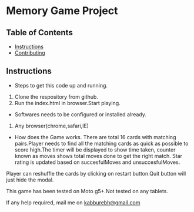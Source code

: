 # Memory Game Project

## Table of Contents

* [Instructions](#instructions)
* [Contributing](#contributing)

## Instructions

* Steps to get this code up and running.
1. Clone the respository from github.
2. Run the index.html in browser.Start playing.

* Softwares needs to be configured or installed already.
1. Any browser(chrome,safari,IE)

* How does the Game works.
There are total 16 cards with matching pairs.Player needs to find all the matching cards as quick as possible to score high.The timer will be displayed to show time taken, counter known as moves shows total moves done to get the right match. Star rating is updated based on succesfulMoves and unsuccesfulMoves.

Player can reshuffle the cards by clicking on restart button.Quit button will just hide the modal.

This game has been tested on Moto g5+.Not tested on any tablets.

If any help required, mail me on kabburebh@gmail.com
